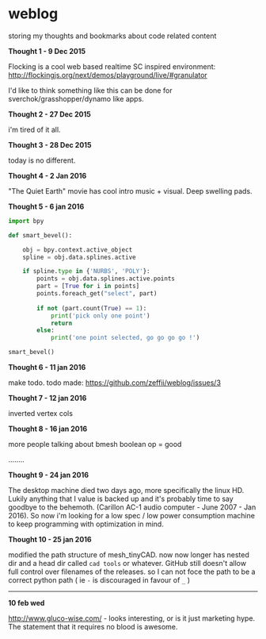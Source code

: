 # weblog
storing my thoughts and bookmarks about code related content

**Thought 1 - 9 Dec 2015**

Flocking is a cool web based realtime SC inspired environment:  
http://flockingjs.org/next/demos/playground/live/#granulator

I'd like to think something like this can be done for sverchok/grasshopper/dynamo like apps.

**Thought 2 - 27 Dec 2015**

i'm tired of it all.

**Thought 3 - 28 Dec 2015**

today is no different.

**Thought 4 - 2 Jan 2016**

"The Quiet Earth" movie has cool intro music + visual. Deep swelling pads.

**Thought 5 - 6 jan 2016**

```python
import bpy

def smart_bevel():

    obj = bpy.context.active_object
    spline = obj.data.splines.active

    if spline.type in {'NURBS', 'POLY'}:
        points = obj.data.splines.active.points
        part = [True for i in points]
        points.foreach_get("select", part)
        
        if not (part.count(True) == 1):
            print('pick only one point')
            return
        else:
            print('one point selected, go go go go !')

smart_bevel()
```

**Thought 6 - 11 jan 2016**

make todo. todo made: https://github.com/zeffii/weblog/issues/3

**Thought 7 - 12 jan 2016**

inverted vertex cols

**Thought 8 - 16 jan 2016**

 more people talking about bmesh boolean op = good
 
 ........
 
 **Thought 9 - 24 jan 2016**
 
The desktop machine died two days ago, more specifically the linux HD. Lukily anything that I value is backed up and it's probably time to say goodbye to the behemoth. (Carillon AC-1 audio computer - June 2007 - Jan 2016). So now i'm looking for a low spec / low power consumption machine to keep programming with optimization in mind.

**Thought 10 - 25 jan 2016**

modified the path structure of mesh_tinyCAD. now now longer has nested dir and a head dir called ` cad tools ` or whatever. GitHub still doesn't allow full control over filenames of the releases. so I can not foce the path to be a correct python path ( ie  `-` is discouraged in favour of `_` ) 

------------------

**10 feb wed**  

http://www.gluco-wise.com/ - looks interesting, or is it just marketing hype. The statement that it requires no blood is awesome.
